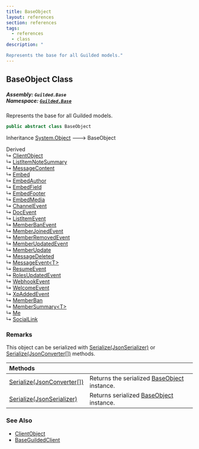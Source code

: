 ```yaml
---
title: BaseObject
layout: references
section: references
tags:
  - references
  - class
description: "

Represents the base for all Guilded models."
---
```


## BaseObject Class
##### **Assembly:** `Guilded.Base`<br/>**Namespace:** [`Guilded.Base`](Guilded.Base 'Guilded.Base')

Represents the base for all Guilded models.

```csharp
public abstract class BaseObject
```

Inheritance [System.Object](https://docs.microsoft.com/en-us/dotnet/api/System.Object 'System.Object') &#129106; BaseObject

Derived  
&#8627; [ClientObject](ClientObject 'Guilded.Base.ClientObject')  
&#8627; [ListItemNoteSummary](ListItemNoteSummary 'Guilded.Base.Content.ListItemNoteSummary')  
&#8627; [MessageContent](MessageContent 'Guilded.Base.Content.MessageContent')  
&#8627; [Embed](Embed 'Guilded.Base.Embeds.Embed')  
&#8627; [EmbedAuthor](EmbedAuthor 'Guilded.Base.Embeds.EmbedAuthor')  
&#8627; [EmbedField](EmbedField 'Guilded.Base.Embeds.EmbedField')  
&#8627; [EmbedFooter](EmbedFooter 'Guilded.Base.Embeds.EmbedFooter')  
&#8627; [EmbedMedia](EmbedMedia 'Guilded.Base.Embeds.EmbedMedia')  
&#8627; [ChannelEvent](ChannelEvent 'Guilded.Base.Events.ChannelEvent')  
&#8627; [DocEvent](DocEvent 'Guilded.Base.Events.DocEvent')  
&#8627; [ListItemEvent](ListItemEvent 'Guilded.Base.Events.ListItemEvent')  
&#8627; [MemberBanEvent](MemberBanEvent 'Guilded.Base.Events.MemberBanEvent')  
&#8627; [MemberJoinedEvent](MemberJoinedEvent 'Guilded.Base.Events.MemberJoinedEvent')  
&#8627; [MemberRemovedEvent](MemberRemovedEvent 'Guilded.Base.Events.MemberRemovedEvent')  
&#8627; [MemberUpdatedEvent](MemberUpdatedEvent 'Guilded.Base.Events.MemberUpdatedEvent')  
&#8627; [MemberUpdate](MemberUpdatedEvent.MemberUpdate 'Guilded.Base.Events.MemberUpdatedEvent.MemberUpdate')  
&#8627; [MessageDeleted](MessageDeletedEvent.MessageDeleted 'Guilded.Base.Events.MessageDeletedEvent.MessageDeleted')  
&#8627; [MessageEvent&lt;T&gt;](MessageEvent_T_ 'Guilded.Base.Events.MessageEvent<T>')  
&#8627; [ResumeEvent](ResumeEvent 'Guilded.Base.Events.ResumeEvent')  
&#8627; [RolesUpdatedEvent](RolesUpdatedEvent 'Guilded.Base.Events.RolesUpdatedEvent')  
&#8627; [WebhookEvent](WebhookEvent 'Guilded.Base.Events.WebhookEvent')  
&#8627; [WelcomeEvent](WelcomeEvent 'Guilded.Base.Events.WelcomeEvent')  
&#8627; [XpAddedEvent](XpAddedEvent 'Guilded.Base.Events.XpAddedEvent')  
&#8627; [MemberBan](MemberBan 'Guilded.Base.Servers.MemberBan')  
&#8627; [MemberSummary&lt;T&gt;](MemberSummary_T_ 'Guilded.Base.Servers.MemberSummary<T>')  
&#8627; [Me](Me 'Guilded.Base.Users.Me')  
&#8627; [SocialLink](SocialLink 'Guilded.Base.Users.SocialLink')

### Remarks
  
This object can be serialized with [Serialize(JsonSerializer)](BaseObject.Serialize(JsonSerializer) 'Guilded.Base.BaseObject.Serialize(Newtonsoft.Json.JsonSerializer)') or [Serialize(JsonConverter[])](BaseObject.Serialize(JsonConverter[]) 'Guilded.Base.BaseObject.Serialize(Newtonsoft.Json.JsonConverter[])') methods.

| Methods | |
| :--- | :--- |
| [Serialize(JsonConverter[])](BaseObject.Serialize(JsonConverter[]) 'Guilded.Base.BaseObject.Serialize(Newtonsoft.Json.JsonConverter[])') | Returns the serialized [BaseObject](BaseObject 'Guilded.Base.BaseObject') instance. |
| [Serialize(JsonSerializer)](BaseObject.Serialize(JsonSerializer) 'Guilded.Base.BaseObject.Serialize(Newtonsoft.Json.JsonSerializer)') | Returns serialized [BaseObject](BaseObject 'Guilded.Base.BaseObject') instance. |

### See Also
- [ClientObject](ClientObject 'Guilded.Base.ClientObject')
- [BaseGuildedClient](BaseGuildedClient 'Guilded.Base.BaseGuildedClient')